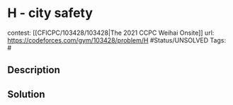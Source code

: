 # H - city safety

contest: [[CFICPC/103428/103428|The 2021 CCPC Weihai Onsite]]
url: https://codeforces.com/gym/103428/problem/H
#Status/UNSOLVED
Tags: #

## Description

## Solution

